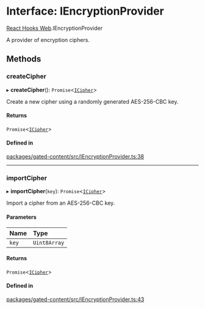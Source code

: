 # Interface: IEncryptionProvider

[React Hooks Web](../modules/React_Hooks_Web.md).IEncryptionProvider

A provider of encryption ciphers.

## Methods

### createCipher

▸ **createCipher**(): `Promise`<[`ICipher`](React_Hooks_Web.ICipher.md)\>

Create a new cipher using a randomly generated AES-256-CBC key.

#### Returns

`Promise`<[`ICipher`](React_Hooks_Web.ICipher.md)\>

#### Defined in

[packages/gated-content/src/IEncryptionProvider.ts:38](https://github.com/lens-protocol/lens-sdk/blob/main/packages/gated-content/src/IEncryptionProvider.ts#L38)

___

### importCipher

▸ **importCipher**(`key`): `Promise`<[`ICipher`](React_Hooks_Web.ICipher.md)\>

Import a cipher from an AES-256-CBC key.

#### Parameters

| Name | Type |
| :------ | :------ |
| `key` | `Uint8Array` |

#### Returns

`Promise`<[`ICipher`](React_Hooks_Web.ICipher.md)\>

#### Defined in

[packages/gated-content/src/IEncryptionProvider.ts:43](https://github.com/lens-protocol/lens-sdk/blob/main/packages/gated-content/src/IEncryptionProvider.ts#L43)
